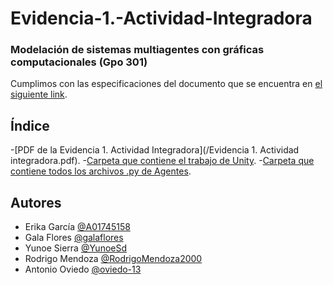 # Evidencia-1.-Actividad-Integradora
### Modelación de sistemas multiagentes con gráficas computacionales (Gpo 301)
Cumplimos con las especificaciones del documento que se encuentra en [el siguiente link](https://experiencia21.tec.mx/courses/312265/assignments/9772518).

## Índice
-[PDF de la Evidencia 1. Actividad Integradora](/Evidencia 1. Actividad integradora.pdf).
-[Carpeta que contiene el trabajo de Unity](/Gráficos/AlmacenRobots).
-[Carpeta que contiene todos los archivos .py de Agentes](/Agentes).

## Autores

- Erika García [@A01745158](https://github.com/A01745158)
- Gala Flores [@galaflores](https://github.com/galaflores)
- Yunoe Sierra [@YunoeSd](https://github.com/YunoeSd)
- Rodrigo Mendoza [@RodrigoMendoza2000](https://github.com/RodrigoMendoza2000)
- Antonio Oviedo [@oviedo-13](https://github.com/oviedo-13)
